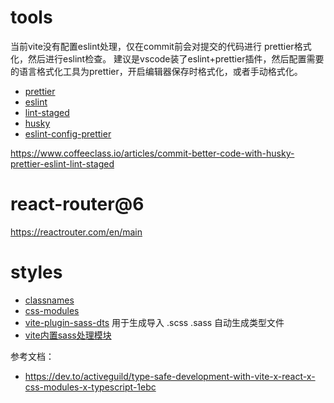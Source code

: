 # tools

当前vite没有配置eslint处理，仅在commit前会对提交的代码进行 prettier格式化，然后进行eslint检查。
建议是vscode装了eslint+prettier插件，然后配置需要的语言格式化工具为prettier，开启编辑器保存时格式化，或者手动格式化。

- [prettier](https://prettier.io/)
- [eslint](https://eslint.org/)
- [lint-staged](https://github.com/okonet/lint-staged)
- [husky](https://typicode.github.io/husky/guide.html)
- [eslint-config-prettier](https://github.com/prettier/eslint-config-prettier)


https://www.coffeeclass.io/articles/commit-better-code-with-husky-prettier-eslint-lint-staged

# react-router@6 

https://reactrouter.com/en/main


# styles

- [classnames](https://www.npmjs.com/package/classnames)
- [css-modules](https://github.com/css-modules/css-modules) 
- [vite-plugin-sass-dts](https://github.com/activeguild/vite-plugin-sass-dts) 用于生成导入 .scss .sass 自动生成类型文件
- [vite内置sass处理模块](https://cn.vitejs.dev/guide/features.html#css-pre-processors)

参考文档：
- https://dev.to/activeguild/type-safe-development-with-vite-x-react-x-css-modules-x-typescript-1ebc

